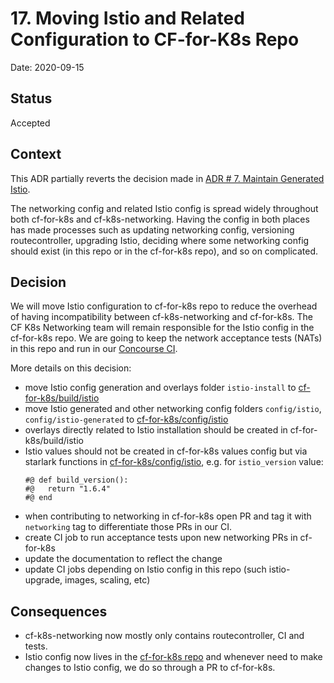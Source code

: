 # 17. Moving Istio and Related Configuration to CF-for-K8s Repo

Date: 2020-09-15

## Status

Accepted

## Context

This ADR partially reverts the decision made in [ADR # 7. Maintain Generated
Istio](./0007-maintain-generated-istio.md).

The networking config and related Istio config is spread widely throughout both
cf-for-k8s and cf-k8s-networking. Having the config in both places has made
processes such as updating networking config, versioning routecontroller,
upgrading Istio, deciding where some networking config should exist (in this repo or
in the cf-for-k8s repo), and so on complicated.


## Decision

We will move Istio configuration to cf-for-k8s repo to reduce the overhead of
having incompatibility between cf-k8s-networking and cf-for-k8s. The CF K8s
Networking team will remain responsible for the Istio config in the
cf-for-k8s repo. We are going to keep the network acceptance tests (NATs) in
this repo and run in our
[Concourse CI](https://networking.ci.cf-app.com/teams/cf-k8s/pipelines/cf-k8s-pipeline).

More details on this decision:

* move Istio config generation and overlays folder `istio-install` to
  [cf-for-k8s/build/istio](https://github.com/cloudfoundry/cf-for-k8s/tree/master/build/istio)
* move Istio generated and other networking config folders `config/istio`,
  `config/istio-generated` to [cf-for-k8s/config/istio](https://github.com/cloudfoundry/cf-for-k8s/tree/master/config/istio)
* overlays directly related to Istio installation should be created in
  cf-for-k8s/build/istio
* Istio values should not be created in cf-for-k8s values config but via
  starlark functions in [cf-for-k8s/config/istio](https://github.com/cloudfoundry/cf-for-k8s/tree/master/config/istio), e.g. for `istio_version` value:
  ```
  #@ def build_version():
  #@   return "1.6.4"
  #@ end
  ```
* when contributing to networking in cf-for-k8s open PR and tag it with
  `networking` tag to differentiate those PRs in our CI.
* create CI job to run acceptance tests upon new networking PRs in cf-for-k8s
* update the documentation to reflect the change
* update CI jobs depending on Istio config in this repo (such istio-upgrade,
  images, scaling, etc)


## Consequences

* cf-k8s-networking now mostly only contains routecontroller, CI and tests.
* Istio config now lives in the [cf-for-k8s
  repo](https://github.com/cloudfoundry/cf-for-k8s/tree/master/config/istio) and
  whenever need to make changes to Istio config, we do so through a PR to
  cf-for-k8s.
